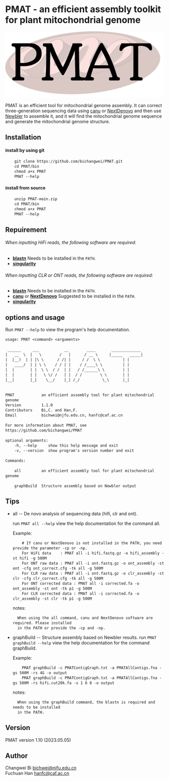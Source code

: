 # PMAT - an efficient assembly toolkit for plant mitochondrial genome
<p align="center"><img src="misc/logo.png" alt="PMAT" width="600"></p>

PMAT is an efficient tool for mitochondrial genome assembly. It can correct three-generation sequencing data using [canu](https://github.com/marbl/canu) or [NextDenovo](https://github.com/Nextomics/NextDenovo) and then use [Newbler](https://evomics.org/learning/assembly-and-alignment/newbler/) to assemble it, and it will find the mitochondrial genome sequence and generate the mitochondrial genome structure.

## Installation

#### install by using git
```
    git clone https://github.com/bichangwei/PMAT.git
    cd PMAT/bin
    chmod a+x PMAT
    PMAT --help
```

#### install from source
```
    unzip PMAT-main.zip
    cd PMAT/bin
    chmod a+x PMAT
    PMAT --help
```

## Repuirement

###### When inputting HiFi reads, the following software are required:
- [**blastn**](https://blast.ncbi.nlm.nih.gov/Blast.cgi?CMD=Web&PAGE_TYPE=BlastDocs&DOC_TYPE=Download)  Needs to be installed in the `PATH`.
- [**singularity**](https://github.com/YanshuQu/runAssembly)

###### When inputting CLR or ONT reads, the following software are required:

- [**blastn**](https://blast.ncbi.nlm.nih.gov/Blast.cgi?CMD=Web&PAGE_TYPE=BlastDocs&DOC_TYPE=Download)     Needs to be installed in the `PATH`.
- [**canu**](https://github.com/marbl/canu) or [**NextDenovo**](https://github.com/Nextomics/NextDenovo)    Suggested to be installed in the `PATH`.
- [**singularity**](https://github.com/YanshuQu/runAssembly)

## options and usage
Run `PMAT --help` to view the program's help documentation.

    usage: PMAT <command> <arguments>
    
     ______     ___           __        ____       _____________ 
    |   __  \  |   \        /   |      / __ \     |_____   _____|
    |  |__)  | | |\ \      / /| |     / /  \ \          | |      
    |   ____/  | | \ \    / / | |    / /____\ \         | |      
    |  |       | |  \ \  / /  | |   / /______\ \        | |      
    |  |       | |   \ \/ /   | |  / /        \ \       | |      
    |__|       |_|    \__/    |_| /_/          \_\      |_|


    PMAT            an efficient assembly tool for plant mitochondrial genome
    Version         1.1.0
    Contributors    Bi,C. and Han,F.
    Email           bichwei@njfu.edu.cn, hanfc@caf.ac.cn
    
    For more information about PMAT, see https://github.com/bichangwei/PMAT

    optional arguments:
        -h, --help     show this help message and exit
        -v, --version  show program's version number and exit

    Commands:

        all         an efficient assembly tool for plant mitochondrial genome
    
        graphBuild  Structure assembly based on Newbler output


## Tips

- all -- De novo analysis of sequencing data (hifi, clr and ont).
    
    run `PMAT all --help` view the help documentation for the command all.

    Example:
    ```
        # If canu or NextDenovo is not installed in the PATH, you need provide the parameter -cp or -np.
        For HiFi data    : PMAT all -i hifi.fastq.gz -o hifi_assembly -st hifi -g 500M
        For ONT raw data : PMAT all -i ont.fastq.gz -o ont_assembly -st ont -cfg ont_correct.cfg -tk all -g 500M
        For CLR raw data : PMAT all -i ont.fastq.gz -o clr_assembly -st clr -cfg clr_correct.cfg -tk all -g 500M
        For ONT corrected data : PMAT all -i corrected.fa -o ont_assembly -st ont -tk p1 -g 500M
        For CLR corrected data : PMAT all -i corrected.fa -o clr_assembly -st clr -tk p1 -g 500M
    ```

    notes:

        When using the all command, canu and NextDenovo software are required. Please installed  
        in the PATH or provide the -cp and -np.
        

- graphBuild -- Structure assembly based on Newbler results.
    run `PMAT graphBuild --help` view the help documentation for the command graphBuild.

    Example:
    ```
        PMAT graphBuild -c PMATContigGraph.txt -a PMATAllContigs.fna -gs 500M -rs 4G -o output
        PMAT graphBuild -c PMATContigGraph.txt -a PMATAllContigs.fna -gs 500M -rs hifi.cut20k.fa -s 1 6 8 -o output
    ```
    notes:
    
        When using the graphBuild command, the blastn is required and needs to be installed  
        in the PATH.
    
## Version
PMAT version 1.10 (2023.05.05)

## Author
Changwei Bi bichwei@njfu.edu.cn  
Fuchuan Han hanfc@caf.ac.cn

